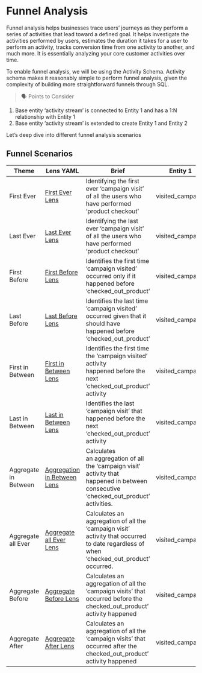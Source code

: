 # Funnel Analysis

Funnel analysis helps businesses trace users’ journeys as they perform a series of activities that lead toward a defined goal. It helps investigate the activities performed by users, estimates the duration it takes for a user to perform an activity, tracks conversion time from one activity to another, and much more. It is essentially analyzing your core customer activities over time.

To enable funnel analysis, we will be using the Activity Schema. Activity schema makes it reasonably simple to perform funnel analysis, given the complexity of building more straightforward funnels through SQL.

> 🗣 Points to Consider

1. Base entity ‘activity stream’ is connected to Entity 1 and has a 1:N relationship with Entity 1
2. Base entity ‘activity stream’ is extended to create Entity 1 and Entity 2
</aside>

Let’s deep dive into different funnel analysis scenarios 

## Funnel Scenarios

|Theme |Lens YAML |Brief |Entity 1 |Entity 2 |Relationship|
|---|---|---|---|---|---|
|First Ever          |[First Ever Lens](/interfaces/lens/recipes/funnel_analysis/funnel_scenarios/first_ever_lens/) |Identifying the first ever ‘campaign visit’ of all the users who have performed ‘product checkout’                                     |visited_campaign|checked_out_product|1:N         |
|Last Ever           |[Last Ever Lens](/interfaces/lens/recipes/funnel_analysis/funnel_scenarios/last_ever_lens/) |Identifying the last ever ‘campaign visit’ of all the users who have performed ‘product checkout’                                      |visited_campaign|checked_out_product|1:N         |
|First Before        |[First Before Lens](/interfaces/lens/recipes/funnel_analysis/funnel_scenarios/first_before_lens) |Identifies the first time ‘campaign visited’ occurred only if it happened before ‘checked_out_product’                                 |visited_campaign|checked_out_product|1:N         |
|Last Before         |[Last Before Lens](/interfaces/lens/recipes/funnel_analysis/funnel_scenarios/last_before_lens) |Identifies the last time ‘campaign visited’ occurred given that it should have happened before ‘checked_out_product’                   |visited_campaign|checked_out_product|1:N         |
|First in Between    |[First in Between Lens](/interfaces/lens/recipes/funnel_analysis/funnel_scenarios/first_in_between_lens) |Identifies the first time the ‘campaign visited’ activity happened before the next ’checked_out_product’ activity                      |visited_campaign|checked_out_product|1:N         |
|Last in Between     |[Last in Between Lens](/interfaces/lens/recipes/funnel_analysis/funnel_scenarios/last_in_between_lens) |Identifies the last ‘campaign visit’ that happened before the next ‘checked_out_product’ activity                                      |visited_campaign|checked_out_product|1:N         |
|Aggregate in Between|[Aggregation in Between Lens](/interfaces/lens/recipes/funnel_analysis/funnel_scenarios/aggregation_in_between_lens)|Calculates an aggregation of all the ‘campaign visit’ activity that happened in between consecutive ‘checked_out_product’ activities.  |visited_campaign|checked_out_product|1:N         |
|Aggregate all Ever  |[Aggregate all Ever Lens](/interfaces/lens/recipes/funnel_analysis/funnel_scenarios/aggregate_all_ever_lens) |Calculates an aggregation of all the ‘campaign visit’ activity that occurred to date regardless of when ‘checked_out_product’ occurred.|visited_campaign|checked_out_product|1:N         |
|Aggregate Before    |[Aggregate Before Lens](/interfaces/lens/recipes/funnel_analysis/funnel_scenarios/aggregate_before_lens) |Calculates an aggregation of all the  ‘campaign visits’ that occurred before the checked_out_product’ activity happened                |visited_campaign|checked_out_product|1:N         |
|Aggregate After     |[Aggregate After Lens](/interfaces/lens/recipes/funnel_analysis/funnel_scenarios/aggregate_after_lens) |Calculates an aggregation of all the  ‘campaign visits’ that occurred after the checked_out_product’ activity happened                 |visited_campaign|checked_out_product|1:N         |